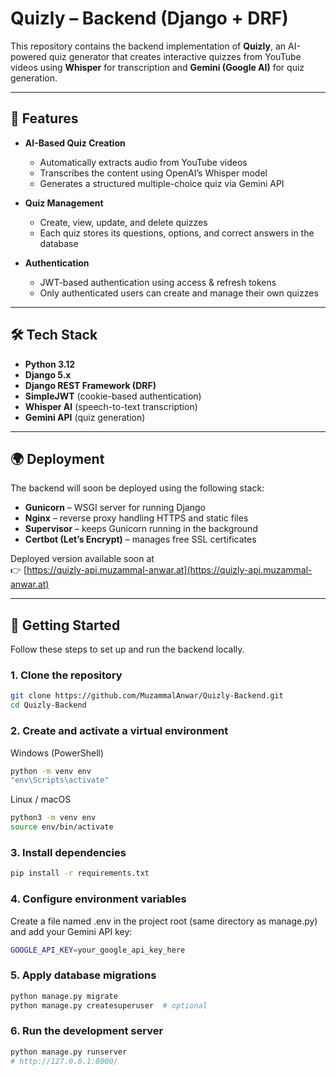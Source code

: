 # Quizly – Backend (Django + DRF)

This repository contains the backend implementation of **Quizly**, an AI-powered quiz generator that creates interactive quizzes from YouTube videos using **Whisper** for transcription and **Gemini (Google AI)** for quiz generation.

---

## 🎯 Features

- **AI-Based Quiz Creation**
  - Automatically extracts audio from YouTube videos  
  - Transcribes the content using OpenAI’s Whisper model  
  - Generates a structured multiple-choice quiz via Gemini API  

- **Quiz Management**
  - Create, view, update, and delete quizzes  
  - Each quiz stores its questions, options, and correct answers in the database  

- **Authentication**
  - JWT-based authentication using access & refresh tokens  
  - Only authenticated users can create and manage their own quizzes  

---

## 🛠️ Tech Stack
- **Python 3.12**  
- **Django 5.x**  
- **Django REST Framework (DRF)**  
- **SimpleJWT** (cookie-based authentication)  
- **Whisper AI** (speech-to-text transcription)  
- **Gemini API** (quiz generation)  

---

## 🌍 Deployment

The backend will soon be deployed using the following stack:

- **Gunicorn** – WSGI server for running Django  
- **Nginx** – reverse proxy handling HTTPS and static files  
- **Supervisor** – keeps Gunicorn running in the background  
- **Certbot (Let’s Encrypt)** – manages free SSL certificates  

Deployed version available soon at  
👉 [https://quizly-api.muzammal-anwar.at](https://quizly-api.muzammal-anwar.at)

---

## 🚀 Getting Started

Follow these steps to set up and run the backend locally.

### 1. Clone the repository
```bash
git clone https://github.com/MuzammalAnwar/Quizly-Backend.git
cd Quizly-Backend
```

### 2. Create and activate a virtual environment
Windows (PowerShell)
```bash
python -m venv env
"env\Scripts\activate"
```
Linux / macOS
```bash
python3 -m venv env
source env/bin/activate
```

### 3. Install dependencies
```bash
pip install -r requirements.txt
```

### 4. Configure environment variables
Create a file named .env in the project root (same directory as manage.py) and add your Gemini API key:
```bash
GOOGLE_API_KEY=your_google_api_key_here
```

### 5. Apply database migrations
```bash
python manage.py migrate
python manage.py createsuperuser  # optional
```

### 6. Run the development server
```bash
python manage.py runserver
# http://127.0.0.1:8000/
```
